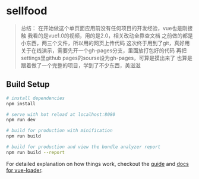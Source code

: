 # sellfood

> 总结：
		在开始做这个单页面应用前没有任何项目的开发经验，vue也是刚接触
		我看的是vue1.0的视频，用的是2.0，相关改动全靠查文档
		之前做的都是小东西，两三个文件，所以用的网页上传代码
		这次终于用到了git，真好用
		关于在线演示，需要先开一个gh-pages分支，里面放打包好的代码
		再把settings里github pages的sourse设为gh-pages，可算是摸出来了
		也算是跟着做了一个完整的项目，学到了不少东西，美滋滋

					

## Build Setup

``` bash
# install dependencies
npm install

# serve with hot reload at localhost:8080
npm run dev

# build for production with minification
npm run build

# build for production and view the bundle analyzer report
npm run build --report
```

For detailed explanation on how things work, checkout the [guide](http://vuejs-templates.github.io/webpack/) and [docs for vue-loader](http://vuejs.github.io/vue-loader).
